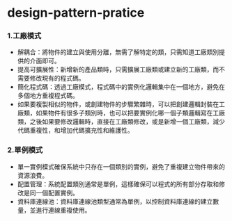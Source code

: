 # design-pattern-pratice

### 1.工廠模式
* 解耦合：將物件的建立與使用分離，無需了解特定的類，只需知道工廠類別提供的介面即可。
* 提高可擴展性：新增新的產品類時，只需擴展工廠類或建立新的工廠類，而不需要修改現有的程式碼。
* 簡化程式碼：透過工廠模式，程式碼中的實例化邏輯集中在一個地方，避免在多個地方重複程式碼。
* 如果要複製相似的物件，或創建物件的步驟繁雜時，可以把創建邏輯封裝在工廠類，如果物件有很多子類別時，也可以把要實例化哪一個子類邏輯寫在工廠類，之後如果要修改邏輯時，直接在工廠類修改，或是新增一個工廠類，減少代碼重複性，和增加代碼擴充性和維護性。

### 2.單例模式
* 單一實例模式確保系統中只存在一個類別的實例，避免了重複建立物件帶來的資源浪費。
*  配置管理：系統配置類別通常是單例，這樣確保可以程式的所有部分存取和修改是同一個配置實例。
*  資料庫連線池：資料庫連線池類型通常為單例，以控制資料庫連線的建立數量，並進行連線重複使用。